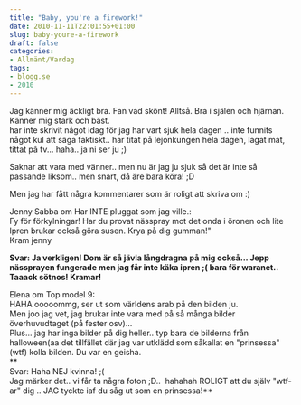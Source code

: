 ```yaml
---
title: "Baby, you're a firework!"
date: 2010-11-11T22:01:55+01:00
slug: baby-youre-a-firework
draft: false
categories:
- Allmänt/Vardag
tags:
- blogg.se
- 2010
---
```

Jag känner mig äckligt bra. Fan vad skönt! Alltså. Bra i själen och hjärnan. Känner mig stark och bäst.  
har inte skrivit något idag för jag har vart sjuk hela dagen .. inte funnits något kul att säga faktiskt.. har titat på lejonkungen hela dagen, lagat mat, tittat på tv... haha.. ja ni ser ju ;)  
  
Saknar att vara med vänner.. men nu är jag ju sjuk så det är inte så passande liksom.. men snart, då äre bara köra! ;D  
  
Men jag har fått några kommentarer som är roligt att skriva om :)  
  
  
Jenny Sabba om Har INTE pluggat som jag ville.:  
Fy för förkylningar! Har du provat nässpray mot det onda i öronen och lite Ipren brukar också göra susen. Krya på dig gumman!"  
Kram jenny  
  
**Svar: Ja verkligen! Dom är så jävla långdragna på mig också... Jepp nässprayen fungerade men jag får inte käka ipren ;( bara för waranet.. Taaack sötnos! Kramar!**  
  
  
Elena om Top model 9:  
HAHA ooooommg, ser ut som världens arab på den bilden ju.  
Men joo jag vet, jag brukar inte vara med på så många bilder överhuvudtaget (på fester osv)...  
Plus... jag har inga bilder på dig heller.. typ bara de bilderna från halloween(aa det tillfället där jag var utklädd som såkallat en "prinsessa" (wtf) kolla bilden. Du var en geisha.  
**  
Svar: Haha NEJ kvinna! ;(  
Jag märker det.. vi får ta några foton ;D..  hahahah ROLIGT att du själv "wtf-ar" dig .. JAG tyckte iaf du såg ut som en prinsessa!**